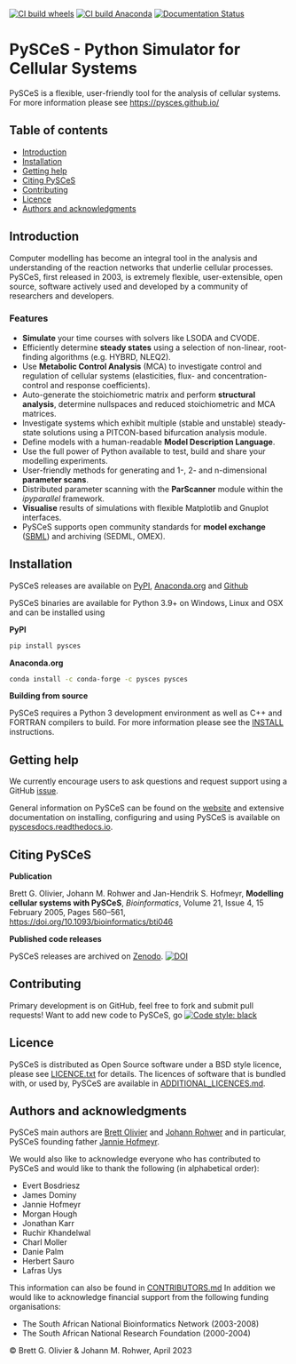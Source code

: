 [![CI build wheels](https://github.com/PySCeS/pysces/actions/workflows/cibuildwheel.yml/badge.svg)](https://github.com/PySCeS/pysces/actions/workflows/cibuildwheel.yml)
[![CI build Anaconda](https://github.com/PySCeS/pysces/actions/workflows/build-conda.yml/badge.svg)](https://github.com/PySCeS/pysces/actions/workflows/build-conda.yml)
[![Documentation Status](https://readthedocs.org/projects/pyscesdocs/badge/?version=latest)](https://pyscesdocs.readthedocs.io/en/latest/?badge=latest)

# PySCeS - Python Simulator for Cellular Systems

PySCeS is a flexible, user-friendly tool for the analysis of cellular systems. For more
information please see https://pysces.github.io/

## Table of contents

* [Introduction](#introduction)
* [Installation](#installation)
* [Getting help](#getting-help)
* [Citing PySCeS](#citing-pysces)
* [Contributing](#contributing)
* [Licence](#licence)
* [Authors and acknowledgments](#authors-and-acknowledgments)

## Introduction

Computer modelling has become an integral tool in the analysis and understanding of the
reaction networks that underlie cellular processes. PySCeS, first released in 2003, is
extremely flexible, user-extensible, open source, software actively used and developed
by a community of researchers and developers.

### Features

* **Simulate** your time courses with solvers like LSODA and CVODE.
* Efficiently determine **steady states** using a selection of non-linear, root-finding
  algorithms (e.g. HYBRD, NLEQ2).
* Use **Metabolic Control Analysis** (MCA) to investigate control and regulation of
  cellular systems (elasticities, flux- and concentration-control and response
  coefficients).
* Auto-generate the stoichiometric matrix and perform **structural analysis**, determine
  nullspaces and reduced stoichiometric and MCA matrices.
* Investigate systems which exhibit multiple (stable and unstable) steady-state
  solutions using a PITCON-based bifurcation analysis module.
* Define models with a human-readable **Model Description Language**.
* Use the full power of Python available to test, build and share your modelling
  experiments.
* User-friendly methods for generating and 1-, 2- and n-dimensional **parameter scans**.
* Distributed parameter scanning with the **ParScanner** module within the *ipyparallel*
  framework.
* **Visualise** results of simulations with flexible Matplotlib and Gnuplot interfaces.
* PySCeS supports open community standards for **model
  exchange** ([SBML](http://sbml.org/)) and archiving (SEDML, OMEX).

## Installation

PySCeS releases are available on [PyPI](https://pypi.org/project/pysces/#files), 
[Anaconda.org](https://anaconda.org/pysces/pysces) and 
[Github](https://github.com/PySCeS/pysces)

PySCeS binaries are available for Python 3.9+ on Windows, Linux and OSX and can be
installed using

**PyPI**

```bash
pip install pysces
```

**Anaconda.org**

```bash
conda install -c conda-forge -c pysces pysces
```

**Building from source**

PySCeS requires a Python 3 development environment as well as C++ and FORTRAN compilers
to build. For more information please see the [INSTALL](./INSTALL.md) instructions.

## Getting help

We currently encourage users to ask questions and request support using a
GitHub [issue](https://github.com/PySCeS/pysces/issues).

General information on PySCeS can be found on the [website](https://pysces.github.io/)
and extensive documentation on installing, configuring and using PySCeS is available
on [pyscesdocs.readthedocs.io](https://pyscesdocs.readthedocs.io/en/latest/).

## Citing PySCeS

**Publication**

Brett G. Olivier, Johann M. Rohwer and Jan-Hendrik S. Hofmeyr, **Modelling cellular
systems with PySCeS**,
*Bioinformatics*, Volume 21, Issue 4, 15 February 2005, Pages
560–561, https://doi.org/10.1093/bioinformatics/bti046

**Published code releases**

PySCeS releases are archived on [Zenodo](http://zenodo.org). 
[![DOI](https://zenodo.org/badge/DOI/10.5281/zenodo.2600905.svg)](https://doi.org/10.5281/zenodo.2600905)

## Contributing

Primary development is on GitHub, feel free to fork and submit pull requests! Want to
add new code to PySCeS, go 
[![Code style: black](https://img.shields.io/badge/code%20style-black-000000.svg)](https://github.com/psf/black)

## Licence

PySCeS is distributed as Open Source software under a BSD style licence, please
see [LICENCE.txt](./LICENCE.txt) for details. The licences of software that is bundled
with, or used by, PySCeS are available
in [ADDITIONAL_LICENCES.md](./ADDITIONAL_LICENCES.md).

## Authors and acknowledgments

PySCeS main authors are [Brett Olivier](https://research.vu.nl/en/persons/bg-olivier)
and [Johann Rohwer](https://github.com/jmrohwer) and in particular, PySCeS founding
father [Jannie Hofmeyr]().

We would also like to acknowledge everyone who has contributed to PySCeS and would like
to thank the following (in alphabetical order):

* Evert Bosdriesz
* James Dominy
* Jannie Hofmeyr
* Morgan Hough
* Jonathan Karr
* Ruchir Khandelwal
* Charl Moller
* Danie Palm
* Herbert Sauro
* Lafras Uys

This information can also be found in [CONTRIBUTORS.md](./CONTRIBUTORS.md)
In addition we would like to acknowledge financial support from the following funding
organisations:

* The South African National Bioinformatics Network (2003-2008)
* The South African National Research Foundation (2000-2004)

© Brett G. Olivier & Johann M. Rohwer, April 2023
